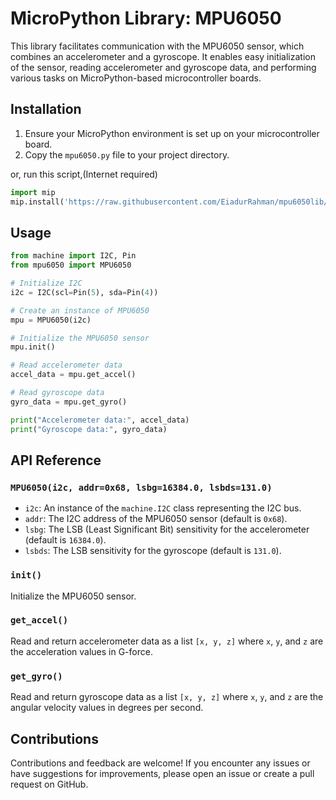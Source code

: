 # MicroPython Library: MPU6050

This library facilitates communication with the MPU6050 sensor, which combines an accelerometer and a gyroscope. It enables easy initialization of the sensor, reading accelerometer and gyroscope data, and performing various tasks on MicroPython-based microcontroller boards.

## Installation
1. Ensure your MicroPython environment is set up on your microcontroller board.
2. Copy the `mpu6050.py` file to your project directory.

or,
run this script,(Internet required)

```python
import mip
mip.install('https://raw.githubusercontent.com/EiadurRahman/mpu6050lib/main/mpu6050.py')
```

## Usage

```python
from machine import I2C, Pin
from mpu6050 import MPU6050

# Initialize I2C
i2c = I2C(scl=Pin(5), sda=Pin(4))

# Create an instance of MPU6050
mpu = MPU6050(i2c)

# Initialize the MPU6050 sensor
mpu.init()

# Read accelerometer data
accel_data = mpu.get_accel()

# Read gyroscope data
gyro_data = mpu.get_gyro()

print("Accelerometer data:", accel_data)
print("Gyroscope data:", gyro_data)
```

## API Reference

### `MPU6050(i2c, addr=0x68, lsbg=16384.0, lsbds=131.0)`

- `i2c`: An instance of the `machine.I2C` class representing the I2C bus.
- `addr`: The I2C address of the MPU6050 sensor (default is `0x68`).
- `lsbg`: The LSB (Least Significant Bit) sensitivity for the accelerometer (default is `16384.0`).
- `lsbds`: The LSB sensitivity for the gyroscope (default is `131.0`).

### `init()`

Initialize the MPU6050 sensor.

### `get_accel()`

Read and return accelerometer data as a list `[x, y, z]` where `x`, `y`, and `z` are the acceleration values in G-force.

### `get_gyro()`

Read and return gyroscope data as a list `[x, y, z]` where `x`, `y`, and `z` are the angular velocity values in degrees per second.

## Contributions

Contributions and feedback are welcome! If you encounter any issues or have suggestions for improvements, please open an issue or create a pull request on GitHub.
